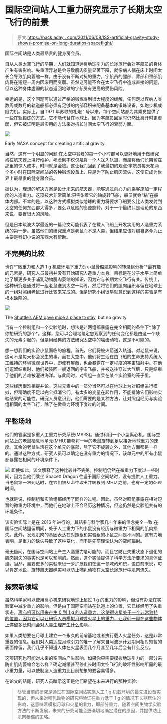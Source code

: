 # 国际空间站人工重力研究显示了长期太空飞行的前景

> 原文:[https://hack aday . com/2021/06/08/ISS-artificial-gravity-study-shows-promise-on-long-duration-spaceflight/](https://hackaday.com/2021/06/08/iss-artificial-gravity-study-shows-promise-for-long-duration-spaceflight/)

国际空间站是人类最昂贵的健身房会员。

自从人类太空飞行的早期，人们就知道远离地球引力的长途旅行会对宇航员的身体产生有害影响。失重漂浮总是会导致肌肉质量显著下降，就像病人躺在床上时间太长会导致肌肉萎缩一样。由于没有不断对抗的重力，宇航员的腿部、背部和颈部肌肉将在短短一周内因废用而变弱。虽然这可能不会在太空飞行中造成直接的问题，但以这种身体虚弱的状态返回地球的宇航员有更高的受伤风险。

幸运的是，这个问题可以通过严格的锻炼得到很大程度的缓解，任何足以容纳人类数周或数月的轨道船都必须有足够的内部容积来配备基本的锻炼设备，如跑步机或阻力机。实际上，自 1971 年苏联的礼炮 1 号以来，每个空间站都为其乘员提供了一些在轨锻炼的方式。它不能代替在地球上，因为宇航员回家时仍然比离开时更虚弱，但它被证明是最实用的方法来对抗长时间太空飞行的衰弱方面。

[![](../Images/167f6e0fd39f8e65c3c724f1ea8d2008.png)](https://hackaday.com/wp-content/uploads/2021/05/issgravity_concept.jpg)

Early NASA concept for creating artificial gravity.

当然，这有一个明显的问题:在太空中锻炼的每一个小时都可以更好地用于做研究或在航天器上进行维护。考虑到不仅仅是将一个人送入轨道，而是将他们长期留在那里的惊人成本，时间就是金钱。这让我们回到了我最初的观点:宇航员每天花两个多小时在国际空间站的各种锻炼设备上，只是为了防止肌肉流失，这使它成为世界上最昂贵的健身房会员。

据认为，理想的解决方案是设计未来的航天器，能够通过向心力向乘客施加一定程度的人造重力。这项技术非常简单:只需沿着它的轴旋转飞船，船员就会“粘”在船体内部。不幸的是，以这种方式模拟类似地球的重力将要求飞船要么比人类发射到太空的任何东西都大得多，要么以危险的高速旋转。对于一个最终只是理论的东西来说，要冒很大的风险。

但是日本筑波大学最近的一篇论文可能代表了在载人飞船上开发实用的人造重力系统的第一步。虽然他们的研究重点是老鼠而不是人类，但结果应该对编纂迄今为止主要是科幻小说的东西大有帮助。

## 不完美的比较

也许*“微重力和人造 1 g 机载环境下重力对小鼠骨骼肌影响的转录组分析”*最有趣的元素是，研究人员最初并没有开始研究人造重力本身。目标是在分子水平上简单地了解更多关于哺乳动物肌肉萎缩的知识，因为它与长期太空飞行有关。传统上，这种研究是通过将一组老鼠送到太空一两周，然后将它们的肌肉组织与留在地球上的一组对照组老鼠进行比较来完成的。但是研究小组很早就意识到这样的实验是有根本缺陷的。

[![](../Images/3e4bf7a8e8c810cf030430c7c077bb4a.png)](https://hackaday.com/wp-content/uploads/2021/05/issgravity_aem.jpg)

The [Shuttle’s AEM gave mice a place to stay](https://lsda.jsc.nasa.gov/Hardware/hardw/133), but no gravity.

当有一个控制组和一个实验组时，想法是让两组都暴露在完全相同的条件下*,除了你想研究的那个*。这样，您可以合理地确定您观察到的任何变化都是由这一个缺失的元素引起的。但是用经典的方法研究太空中的啮齿动物，这是不可能的。

想一想我们的实验小鼠面临的旅程。首先，它们将被火箭送入轨道。对老鼠来说，这可不是每天都会发生的事。而在太空中，他们将生活在由飞船的生命支持系统人工维持的环境微观世界中，即使有屏蔽，也会暴露在一定程度的宇宙辐射中。在他们逗留结束时，他们被装回一艘返回的宇宙飞船，并被送往穿过大气层，只是结束了他们的苦难被灌进海洋。与此同时，对照组一直呆在某个实验室的笼子里。

这些经历很难相提并论。这些元素中的一部分当然可以在地球上为对照组进行模拟，但精确度不足以完全抵消它们。有太多的变量在起作用，不能排除它们影响实验结果的可能性。研究人员意识到，他们需要的是某种方法，让对照组经历与实验组相同的太空飞行，除了在微重力环境下度过的时间。

## 平整场地

他们的答案是多重人工重力研究系统(MARS)。通过利用一个小型离心机，国际空间站上的老鼠栖息地单元(MHU)能够将一半的老鼠旋转到足以接近地球重力的速度。其余的老鼠生活在这个单元的底部，除了它不旋转之外，其他方面都是一样的。通过这种方式，研究人员可以确定在没有重力的情况下，该单元中的所有小鼠都暴露在相同的环境条件下。

[![](../Images/26b68a5a27c807f5e4d2bd8187bc5943.png)](https://hackaday.com/wp-content/uploads/2021/05/issgravity_hmu.png) 即使如此，该文解释了这种比较并不完美。控制组仍然在微重力下度过一些时间，因为当他们乘坐 SpaceX Dragon 往返于国际空间站时，没有提供人工重力。当老鼠第一次到达时，在它们被从龙中取出并转移到 MHU 之前，也有一定的处理时间。

也就是说，控制组和实验组都经历了同样的过程。因此，虽然对照组暴露在相对短暂的微重力环境中，而他们在地球上不会经历这种情况，但这仍然是实验组共有的环境条件。

该实验实际上是在 2016 年进行的，其结果与科学家几十年来的信念完全一致:在国际空间站逗留期间，处于人工重力下的小鼠没有经历与微重力下相同的肌肉损失。此外，发现肌肉的基因表达在对照组和实验组的小鼠之间是不同的。这有力地表明，是重力的缺失导致了这种变化，而不是先前理论认为的空间辐射。

毫无疑问，在国际空间站上产生人造重力是可能的，而且它防止失重状态下退化的肌肉损失的事实也是可以预测的。然而，这个实验提供了科学方法所要求的具体证据。当然，需要更多的实验来进一步扩展我们在这一领域的知识，但目前来说，可以肯定地说，旋转航天器确实可以防止哺乳动物在太空长途旅行中肌肉流失。

## 探索新领域

虽然科学家可以使用离心机来研究地球上超过 1 g 的重力的影响，但没有办法在实验室中减少重力的影响。但是由于国际空间站在轨道上的位置，它已经经历了失重状态，[离心机可以用来产生 0 到 1 g 的人造重力。这使得火星处于一个非常独特的位置，因为它可以让研究人员模拟月球或火星上的重力，让我们一窥在这些物体上停留多长时间会对人类生理产生什么影响。](https://hackaday.com/2019/09/30/off-world-cement-tested-for-the-first-time/)

如果人类想要在月球上建立一个永久的前哨基地或者执行载人火星任务，这是非常重要的信息。我们对人类适应月球引力的唯一了解来自阿波罗计划期间相对短暂的表面停留，我们几乎不知道人体在火星表面几个月甚至几年后会有什么反应。

这项研究也可能对未来的空间站产生影响。如果你只需要模拟地球引力的一部分来防止肌肉萎缩会怎么样？确定减缓甚至停止长时间太空飞行的破坏性影响所需的最小重力量，可以使制造人造重力比目前想象的要容易得多。

在论文的结尾，研究人员暗示这正是他们希望在未来进行的那种实验:

> 尽管当前的研究是通过在国际空间站实施人工 1 g 机载环境的最先进设备实现的，但未来对哺乳动物的研究将验证在重力低于 1 g 的情况下长期居住的影响，这意味着模拟月球和火星的重力，即部分重力。随着空间生物学实验方法的不断发展，未来的研究可能会更确切地确定潜在的原因，并提供防止肌肉萎缩的策略。